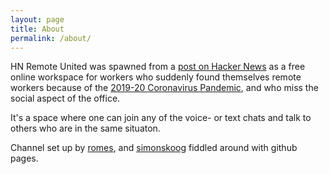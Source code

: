 ```yaml
---
layout: page
title: About
permalink: /about/
---
```


HN Remote United was spawned from a [post on Hacker News](https://news.ycombinator.com/item?id=22569404) as a free online workspace for workers who suddenly found themselves remote workers because of the [2019-20 Coronavirus Pandemic](https://en.wikipedia.org/wiki/2019%E2%80%9320_coronavirus_pandemic), and who miss the social aspect of the office.

It's a space where one can join any of the voice- or text chats and talk to others who are in the same situaton.

Channel set up by [romes](https://medium.com/@rodrigo.m.mesquita), and [simonskoog](https://news.ycombinator.com/user?id=simonskoog) fiddled around with github pages.

